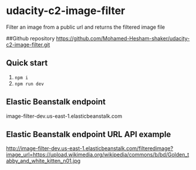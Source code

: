 # udacity-c2-image-filter
Filter an image from a public url and returns the filtered image file

##Github repository
https://github.com/Mohamed-Hesham-shaker/udacity-c2-image-filter.git

## Quick start

1. `npm i`
2.  `npm run dev`

## Elastic Beanstalk endpoint

image-filter-dev.us-east-1.elasticbeanstalk.com


## Elastic Beanstalk endpoint URL API example
http://image-filter-dev.us-east-1.elasticbeanstalk.com/filteredimage?image_url=https://upload.wikimedia.org/wikipedia/commons/b/bd/Golden_tabby_and_white_kitten_n01.jpg

